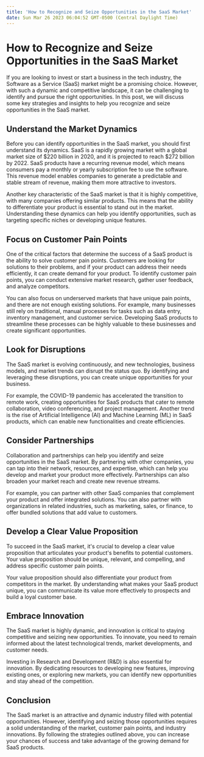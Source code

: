 ```yaml
---
title: 'How to Recognize and Seize Opportunities in the SaaS Market'
date: Sun Mar 26 2023 06:04:52 GMT-0500 (Central Daylight Time)
---
```


# How to Recognize and Seize Opportunities in the SaaS Market

If you are looking to invest or start a business in the tech industry, the Software as a Service (SaaS) market might be a promising choice. However, with such a dynamic and competitive landscape, it can be challenging to identify and pursue the right opportunities. In this post, we will discuss some key strategies and insights to help you recognize and seize opportunities in the SaaS market.

## Understand the Market Dynamics 

Before you can identify opportunities in the SaaS market, you should first understand its dynamics. SaaS is a rapidly growing market with a global market size of $220 billion in 2020, and it is projected to reach $272 billion by 2022. SaaS products have a recurring revenue model, which means consumers pay a monthly or yearly subscription fee to use the software. This revenue model enables companies to generate a predictable and stable stream of revenue, making them more attractive to investors.

Another key characteristic of the SaaS market is that it is highly competitive, with many companies offering similar products. This means that the ability to differentiate your product is essential to stand out in the market. Understanding these dynamics can help you identify opportunities, such as targeting specific niches or developing unique features.

## Focus on Customer Pain Points

One of the critical factors that determine the success of a SaaS product is the ability to solve customer pain points. Customers are looking for solutions to their problems, and if your product can address their needs efficiently, it can create demand for your product. To identify customer pain points, you can conduct extensive market research, gather user feedback, and analyze competitors.

You can also focus on underserved markets that have unique pain points, and there are not enough existing solutions. For example, many businesses still rely on traditional, manual processes for tasks such as data entry, inventory management, and customer service. Developing SaaS products to streamline these processes can be highly valuable to these businesses and create significant opportunities.

## Look for Disruptions

The SaaS market is evolving continuously, and new technologies, business models, and market trends can disrupt the status quo. By identifying and leveraging these disruptions, you can create unique opportunities for your business.

For example, the COVID-19 pandemic has accelerated the transition to remote work, creating opportunities for SaaS products that cater to remote collaboration, video conferencing, and project management. Another trend is the rise of Artificial Intelligence (AI) and Machine Learning (ML) in SaaS products, which can enable new functionalities and create efficiencies.

## Consider Partnerships

Collaboration and partnerships can help you identify and seize opportunities in the SaaS market. By partnering with other companies, you can tap into their network, resources, and expertise, which can help you develop and market your product more effectively. Partnerships can also broaden your market reach and create new revenue streams.

For example, you can partner with other SaaS companies that complement your product and offer integrated solutions. You can also partner with organizations in related industries, such as marketing, sales, or finance, to offer bundled solutions that add value to customers.

## Develop a Clear Value Proposition

To succeed in the SaaS market, it's crucial to develop a clear value proposition that articulates your product's benefits to potential customers. Your value proposition should be unique, relevant, and compelling, and address specific customer pain points.

Your value proposition should also differentiate your product from competitors in the market. By understanding what makes your SaaS product unique, you can communicate its value more effectively to prospects and build a loyal customer base.

## Embrace Innovation

The SaaS market is highly dynamic, and innovation is critical to staying competitive and seizing new opportunities. To innovate, you need to remain informed about the latest technological trends, market developments, and customer needs.

Investing in Research and Development (R&D) is also essential for innovation. By dedicating resources to developing new features, improving existing ones, or exploring new markets, you can identify new opportunities and stay ahead of the competition.

## Conclusion

The SaaS market is an attractive and dynamic industry filled with potential opportunities. However, identifying and seizing those opportunities requires a solid understanding of the market, customer pain points, and industry innovations. By following the strategies outlined above, you can increase your chances of success and take advantage of the growing demand for SaaS products.
